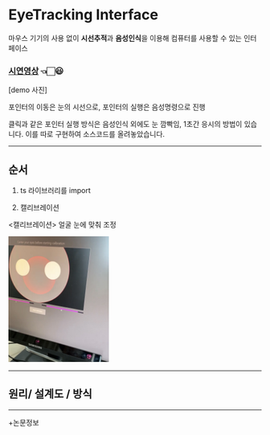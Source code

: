 # EyeTracking Interface   

마우스 기기의 사용 없이 **시선추적**과 **음성인식**을 이용해 컴퓨터를 사용할 수 있는 인터페이스

### [시연영상]()  👈🏻😃   

[demo 사진] <img>

포인터의 이동은 눈의 시선으로, 포인터의 실행은 음성명령으로 진행

클릭과 같은 포인터 실행 방식은 음성인식 외에도 눈 깜빡임, 1초간 응시의 방법이 있습니다. 이를 따로 구현하여 소스코드를 올려놓았습니다.

---

## 순서



1. ts 라이브러리를 import

2. 캘리브레이션 

<캘리브레이션> 얼굴 눈에 맞춰 조정

<img src="./README_img/Calibration.jpg" width="200">



---

## 원리/ 설계도 / 방식

---

+논문정보